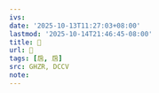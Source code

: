 ```yaml
---
ivs:
date: '2025-10-13T11:27:03+08:00'
lastmod: '2025-10-14T21:46:45-08:00'
title: 󰕌
url: 󰕌
tags: [扂, 扂]
src: GHZR, DCCV
note:
---
```

